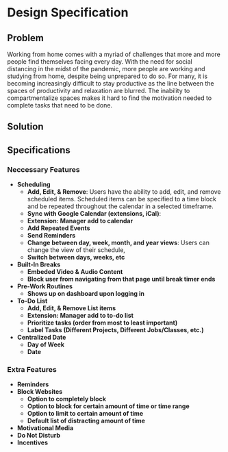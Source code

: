 # Design Specification

## Problem
Working from home comes with a myriad of challenges that more and more people find themselves facing every day. With the need for social distancing in the midst of the pandemic, more people are working and studying from home, despite being unprepared to do so. For many,  it is becoming increasingly difficult to stay productive as the line between the spaces of productivity and relaxation are blurred. The inability to compartmentalize spaces makes it hard to find the motivation needed to complete tasks that need to be done.
## Solution


## Specifications

### Neccessary Features 

* **Scheduling**
    * **Add, Edit, & Remove**: Users have the ability to add, edit, and remove scheduled items. Scheduled items can be specified to a time block and be repeated throughout the calendar
                               in a selected timeframe. 
    * **Sync with Google Calendar (extensions, iCal)**: 
    * **Extension: Manager add to calendar**
    * **Add Repeated Events**
    * **Send Reminders**
    * **Change between day, week, month, and year views**: Users can change the view of their schedule, 
    * **Switch between days, weeks, etc**
* **Built-In Breaks**
    * **Embeded Video & Audio Content**
    * **Block user from navigating from that page until break timer ends**
* **Pre-Work Routines**
    * **Shows up on dashboard upon logging in**
* **To-Do List**
    * **Add, Edit, & Remove List items**
    * **Extension: Manager add to to-do list**
    * **Prioritize tasks (order from most to least important)**
    * **Label Tasks (Different Projects, Different Jobs/Classes, etc.)**
* **Centralized Date**
    * **Day of Week**
    * **Date**

### Extra Features

* **Reminders**
* **Block Websites**
    * **Option to completely block**
    * **Option to block for certain amount of time or time range**
    * **Option to limit to certain amount of time**
    * **Default list of distracting amount of time**
* **Motivational Media**
* **Do Not Disturb**
* **Incentives**
